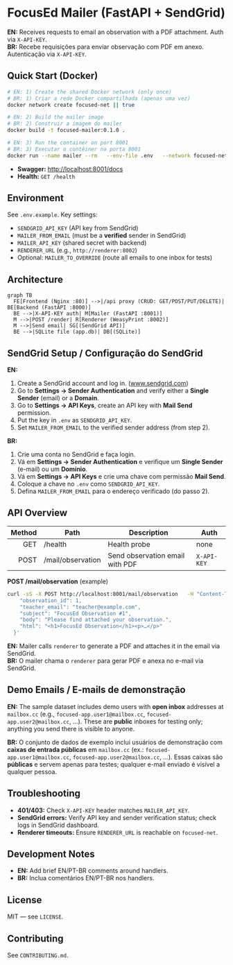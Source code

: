 # FocusEd Mailer (FastAPI + SendGrid)
**EN:** Receives requests to email an observation with a PDF attachment. Auth via `X-API-KEY`.  
**BR:** Recebe requisições para enviar observação com PDF em anexo. Autenticação via `X-API-KEY`.

## Quick Start (Docker)
```bash
# EN: 1) Create the shared Docker network (only once)
# BR: 1) Criar a rede Docker compartilhada (apenas uma vez)
docker network create focused-net || true

# EN: 2) Build the mailer image
# BR: 2) Construir a imagem do mailer
docker build -t focused-mailer:0.1.0 .

# EN: 3) Run the container on port 8001
# BR: 3) Executar o contêiner na porta 8001
docker run --name mailer --rm   --env-file .env   --network focused-net   -p 8001:8001   focused-mailer:0.1.0
```

- **Swagger:** <http://localhost:8001/docs>  
- **Health:** `GET /health`

## Environment
See `.env.example`. Key settings:
- `SENDGRID_API_KEY` (API key from SendGrid)
- `MAILER_FROM_EMAIL` (must be a **verified** sender in SendGrid)
- `MAILER_API_KEY` (shared secret with backend)
- `RENDERER_URL` (e.g., `http://renderer:8002`)
- Optional: `MAILER_TO_OVERRIDE` (route all emails to one inbox for tests)

## Architecture
```mermaid
graph TB
  FE[Frontend (Nginx :80)] -->|/api proxy (CRUD: GET/POST/PUT/DELETE)| BE[Backend (FastAPI :8000)]
  BE -->|X-API-KEY auth| M[Mailer (FastAPI :8001)]
  M -->|POST /render| R[Renderer (WeasyPrint :8002)]
  M -->|Send email| SG[(SendGrid API)]
  BE -->|SQLite file (app.db)| DB[(SQLite)]
```

## SendGrid Setup / Configuração do SendGrid
**EN:**
1) Create a SendGrid account and log in. (www.sendgrid.com)
2) Go to **Settings → Sender Authentication** and verify either a **Single Sender** (email) or a **Domain**.  
3) Go to **Settings → API Keys**, create an API key with **Mail Send** permission.  
4) Put the key in `.env` as `SENDGRID_API_KEY`.  
5) Set `MAILER_FROM_EMAIL` to the verified sender address (from step 2).

**BR:**
1) Crie uma conta no SendGrid e faça login.  
2) Vá em **Settings → Sender Authentication** e verifique um **Single Sender** (e-mail) ou um **Domínio**.  
3) Vá em **Settings → API Keys** e crie uma chave com permissão **Mail Send**.  
4) Coloque a chave no `.env` como `SENDGRID_API_KEY`.  
5) Defina `MAILER_FROM_EMAIL` para o endereço verificado (do passo 2).

## API Overview
| Method | Path              | Description                         | Auth        |
|-------:|-------------------|-------------------------------------|-------------|
| GET    | /health           | Health probe                        | none        |
| POST   | /mail/observation | Send observation email with PDF     | `X-API-KEY` |

**POST /mail/observation** (example)
```bash
curl -sS -X POST http://localhost:8001/mail/observation   -H "Content-Type: application/json"   -H "X-API-KEY: YOUR_SUPER_SECRET_MATCHING_KEY"   -d '{
    "observation_id": 1,
    "teacher_email": "teacher@example.com",
    "subject": "FocusEd Observation #1",
    "body": "Please find attached your observation.",
    "html": "<h1>FocusEd Observation</h1><p>…</p>"
  }'
```

**EN:** Mailer calls `renderer` to generate a PDF and attaches it in the email via SendGrid.  
**BR:** O mailer chama o `renderer` para gerar PDF e anexa no e-mail via SendGrid.

## Demo Emails / E-mails de demonstração
**EN:** The sample dataset includes demo users with **open inbox** addresses at `mailbox.cc` (e.g., `focused-app.user1@mailbox.cc`, `focused-app.user2@mailbox.cc`, ...). These are **public** inboxes for testing only; anything you send there is visible to anyone.  

**BR:** O conjunto de dados de exemplo inclui usuários de demonstração com **caixas de entrada públicas** em `mailbox.cc` (ex.: `focused-app.user1@mailbox.cc`, `focused-app.user2@mailbox.cc`, ...). Essas caixas são **públicas** e servem apenas para testes; qualquer e-mail enviado é visível a qualquer pessoa.  

## Troubleshooting
- **401/403:** Check `X-API-KEY` header matches `MAILER_API_KEY`.  
- **SendGrid errors:** Verify API key and sender verification status; check logs in SendGrid dashboard.  
- **Renderer timeouts:** Ensure `RENDERER_URL` is reachable on `focused-net`.

## Development Notes
- **EN:** Add brief EN/PT-BR comments around handlers.  
- **BR:** Inclua comentários EN/PT-BR nos handlers.

## License
MIT — see `LICENSE`.

## Contributing
See `CONTRIBUTING.md`.